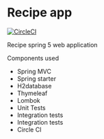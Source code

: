 # Recipe app
[![CircleCI](https://circleci.com/gh/joelgtsantos/recipe-s5app/tree/master.svg?style=shield&circle-token=01c33b0ae964bfc7bbcb012a61bf954a0f7bbf48)](https://circleci.com/gh/joelgtsantos/recipe-s5app/tree/master)

Recipe spring 5 web application

Components used

* Spring MVC
* Spring starter
* H2database
* Thymeleaf
* Lombok
* Unit Tests
* Integration tests
* Integration tests
* Circle CI



